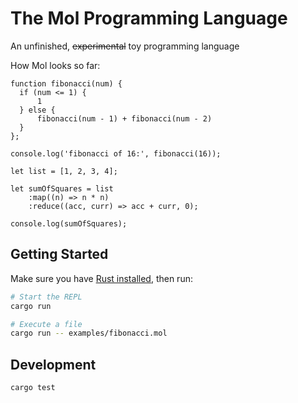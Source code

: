 # The Mol Programming Language

An unfinished, ~~experimental~~ toy programming language

How Mol looks so far:

```mol
function fibonacci(num) {
  if (num <= 1) {
      1
  } else {
      fibonacci(num - 1) + fibonacci(num - 2)
  }
};

console.log('fibonacci of 16:', fibonacci(16));
```

```mol
let list = [1, 2, 3, 4];

let sumOfSquares = list
    :map((n) => n * n)
    :reduce((acc, curr) => acc + curr, 0);

console.log(sumOfSquares);
```

## Getting Started

Make sure you have [Rust installed](https://www.rust-lang.org/tools/install), then run:

```sh
# Start the REPL
cargo run

# Execute a file
cargo run -- examples/fibonacci.mol
```

## Development

```sh
cargo test
```
